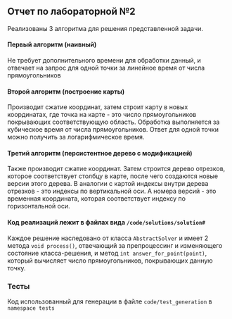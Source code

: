 ## Отчет по лабораторной №2

Реализованы 3 алгоритма для решения представленной задачи.

#### Первый алгоритм (наивный)
Не требует дополнительного времени для обработки данный, 
и отвечает на запрос для одной точки за линейное время от числа прямоугольников

#### Второй алгоритм (построение карты)
Производит сжатие координат, затем строит карту в новых координатах, где точка на карте - 
это число прямоугольников покрывающих соответствующую область. Обработка выполняется за 
кубическое время от числа прямоугольников.
Ответ для одной точки можно получить за логарифмическое время.

#### Третий алгоритм (персистентное дерево с модификацией)
Также производит сжатие координат. Затем строится дерево отрезков, которое 
соответствует столбцу в карте, после чего создаются новые версии этого дерева.
В аналогии с картой индексы внутри дерева отрезков - это индексы по вертикальной оси.
А номера версий - это временная координата, которая соответствует индексу по горизонтальной оси.

#### Код реализаций лежит в файлах вида `/code/solutions/solution#`
Каждое решение наследовано от класса `AbstractSolver` и имеет 2 метода `void process()`,
отвечающий за препроцессинг и изменяющего состояние класса-решения, и метод 
`int answer_for_point(point)`, который вычисляет число прямоугольников, покрывающих данную точку.


### Тесты

Код использованный для генерации в файле `code/test_generation` в `namespace tests`
